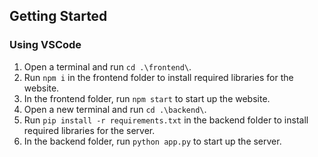 ## Getting Started

### Using VSCode

1. Open a terminal and run `cd .\frontend\`.
2. Run `npm i` in the frontend folder to install required libraries for the website.
3. In the frontend folder, run `npm start` to start up the website.
4. Open a new terminal and run `cd .\backend\`.
5. Run `pip install -r requirements.txt` in the backend folder to install required libraries for the server.
6. In the backend folder, run `python app.py` to start up the server.

